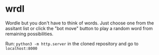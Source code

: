 # wrdl
Wordle but you don't have to think of words. Just choose one from the assitant list or click the "bot move" button to play a random word from remaining possibilities.

Run: ```python3 -m http.server``` in the cloned repository and go to ```localhost:8000```
